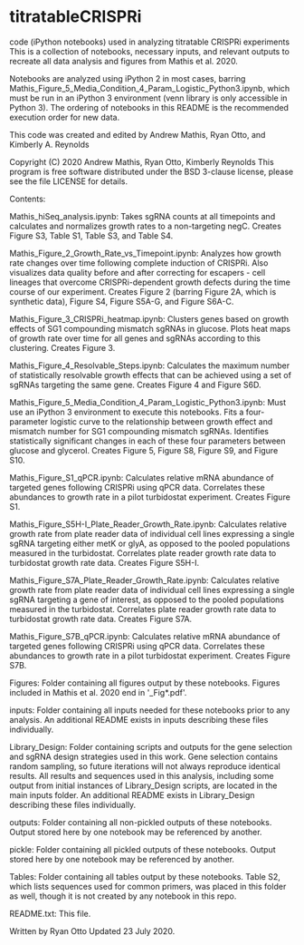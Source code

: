 # titratableCRISPRi
code (iPython notebooks) used in analyzing titratable CRISPRi experiments
This is a collection of notebooks, necessary inputs, and relevant outputs to recreate all data analysis and figures from Mathis et al. 2020.

Notebooks are analyzed using iPython 2 in most cases, barring Mathis_Figure_5_Media_Condition_4_Param_Logistic_Python3.ipynb, which must be run in an iPython 3 environment (venn library is only accessible in Python 3). The ordering of notebooks in this README is the recommended execution order for new data.

This code was created and edited by Andrew Mathis, Ryan Otto, and Kimberly A. Reynolds

Copyright (C) 2020 Andrew Mathis, Ryan Otto, Kimberly Reynolds
This program is free software distributed under the BSD 3-clause
license, please see the file LICENSE for details.

Contents:

Mathis_hiSeq_analysis.ipynb: Takes sgRNA counts at all timepoints and calculates and normalizes growth rates to a non-targeting negC. Creates Figure S3, Table S1, Table S3, and Table S4.

Mathis_Figure_2_Growth_Rate_vs_Timepoint.ipynb: Analyzes how growth rate changes over time following complete induction of CRISPRi. Also visualizes data quality before and after correcting for escapers - cell lineages that overcome CRISPRi-dependent growth defects during the time course of our experiment. Creates Figure 2 (barring Figure 2A, which is synthetic data), Figure S4, Figure S5A-G, and Figure S6A-C. 

Mathis_Figure_3_CRISPRi_heatmap.ipynb: Clusters genes based on growth effects of SG1 compounding mismatch sgRNAs in glucose. Plots heat maps of growth rate over time for all genes and sgRNAs according to this clustering. Creates Figure 3.

Mathis_Figure_4_Resolvable_Steps.ipynb: Calculates the maximum number of statistically resolvable growth effects that can be achieved using a set of sgRNAs targeting the same gene. Creates Figure 4 and Figure S6D.

Mathis_Figure_5_Media_Condition_4_Param_Logistic_Python3.ipynb: Must use an iPython 3 environment to execute this notebooks. Fits a four-parameter logistic curve to the relationship between growth effect and mismatch number for SG1 compounding mismatch sgRNAs. Identifies statistically significant changes in each of these four parameters between glucose and glycerol. Creates Figure 5, Figure S8, Figure S9, and Figure S10.

Mathis_Figure_S1_qPCR.ipynb: Calculates relative mRNA abundance of targeted genes following CRISPRi using qPCR data. Correlates these abundances to growth rate in a pilot turbidostat experiment. Creates Figure S1.

Mathis_Figure_S5H-I_Plate_Reader_Growth_Rate.ipynb: Calculates relative growth rate from plate reader data of individual cell lines expressing a single sgRNA targeting either metK or glyA, as opposed to the pooled populations measured in the turbidostat. Correlates plate reader growth rate data to turbidostat growth rate data. Creates Figure S5H-I.

Mathis_Figure_S7A_Plate_Reader_Growth_Rate.ipynb: Calculates relative growth rate from plate reader data of individual cell lines expressing a single sgRNA targeting a gene of interest, as opposed to the pooled populations measured in the turbidostat. Correlates plate reader growth rate data to turbidostat growth rate data. Creates Figure S7A.

Mathis_Figure_S7B_qPCR.ipynb: Calculates relative mRNA abundance of targeted genes following CRISPRi using qPCR data. Correlates these abundances to growth rate in a pilot turbidostat experiment. Creates Figure S7B.

Figures: Folder containing all figures output by these notebooks. Figures included in Mathis et al. 2020 end in '_Fig*.pdf'.

inputs: Folder containing all inputs needed for these notebooks prior to any analysis. An additional README exists in inputs describing these files individually.

Library_Design: Folder containing scripts and outputs for the gene selection and sgRNA design strategies used in this work. Gene selection contains random sampling, so future iterations will not always reproduce identical results. All results and sequences used in this analysis, including some output from initial instances of Library_Design scripts, are located in the main inputs folder. An additional README exists in Library_Design describing these files individually.

outputs: Folder containing all non-pickled outputs of these notebooks. Output stored here by one notebook may be referenced by another.

pickle: Folder containing all pickled outputs of these notebooks. Output stored here by one notebook may be referenced by another.

Tables: Folder containing all tables output by these notebooks. Table S2, which lists sequences used for common primers, was placed in this folder as well, though it is not created by any notebook in this repo.

README.txt: This file.


Written by Ryan Otto
Updated 23 July 2020.
